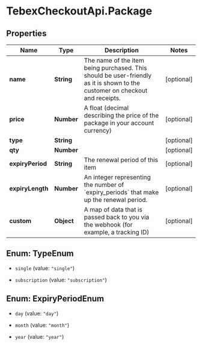 # TebexCheckoutApi.Package

## Properties

Name | Type | Description | Notes
------------ | ------------- | ------------- | -------------
**name** | **String** | The name of the item being purchased. This should be user-friendly as it is shown to the customer on checkout and receipts. | [optional] 
**price** | **Number** | A float (decimal describing the price of the package in your account currency) | [optional] 
**type** | **String** |  | [optional] 
**qty** | **Number** |  | [optional] 
**expiryPeriod** | **String** | The renewal period of this item | [optional] 
**expiryLength** | **Number** | An integer representing the number of &#x60;expiry_periods&#x60; that make up the renewal period. | [optional] 
**custom** | **Object** | A map of data that is passed back to you via the webhook (for example, a tracking ID) | [optional] 



## Enum: TypeEnum


* `single` (value: `"single"`)

* `subscription` (value: `"subscription"`)





## Enum: ExpiryPeriodEnum


* `day` (value: `"day"`)

* `month` (value: `"month"`)

* `year` (value: `"year"`)




